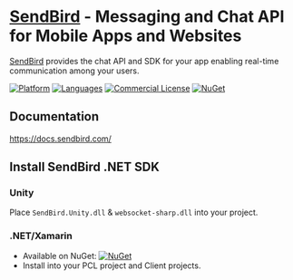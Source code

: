 # [SendBird](https://sendbird.com) - Messaging and Chat API for Mobile Apps and Websites
[SendBird](https://sendbird.com) provides the chat API and SDK for your app enabling real-time communication among your users.

[![Platform](https://img.shields.io/badge/platform-Unity%2F.NET%2FMono%2FXamarin-orange.svg)](#)
[![Languages](https://img.shields.io/badge/language-C%23-orange.svg)](#)
[![Commercial License](https://img.shields.io/badge/license-Commercial-brightgreen.svg)](https://github.com/smilefam/SendBird-SDK-dotNET/blob/master/LICENSE.md)
[![NuGet](https://img.shields.io/nuget/v/Plugins.Forms.ButtonCircle.svg?label=NuGet)](https://www.nuget.org/packages/Plugins.Forms.ButtonCircle/)

## Documentation
https://docs.sendbird.com/

## Install SendBird .NET SDK 

### Unity
Place `SendBird.Unity.dll` & `websocket-sharp.dll` into your project.

### .NET/Xamarin
* Available on NuGet: [![NuGet](https://img.shields.io/nuget/v/Xam.Plugin.SendBird.svg?label=NuGet)](https://www.nuget.org/packages/Xam.Plugin.SendBird/)
* Install into your PCL project and Client projects.
